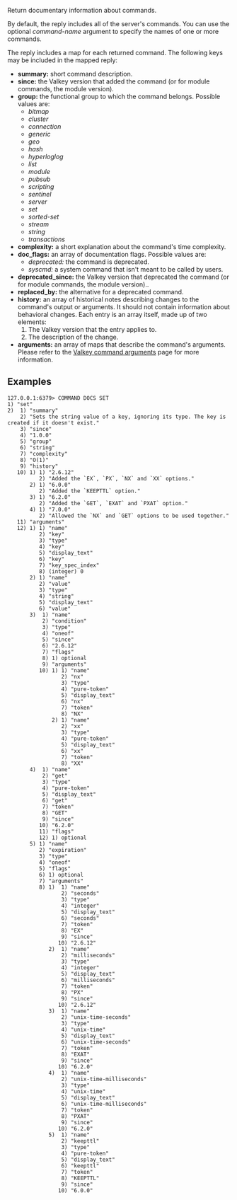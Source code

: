 Return documentary information about commands.

By default, the reply includes all of the server's commands.
You can use the optional _command-name_ argument to specify the names of one or more commands.

The reply includes a map for each returned command.
The following keys may be included in the mapped reply:

* **summary:** short command description.
* **since:** the Valkey version that added the command (or for module commands, the module version).
* **group:** the functional group to which the command belongs.
  Possible values are:
  - _bitmap_
  - _cluster_
  - _connection_
  - _generic_
  - _geo_
  - _hash_
  - _hyperloglog_
  - _list_
  - _module_
  - _pubsub_
  - _scripting_
  - _sentinel_
  - _server_
  - _set_
  - _sorted-set_
  - _stream_
  - _string_
  - _transactions_
* **complexity:** a short explanation about the command's time complexity.
* **doc_flags:** an array of documentation flags.
  Possible values are:
  - _deprecated:_ the command is deprecated.
  - _syscmd:_ a system command that isn't meant to be called by users.
* **deprecated_since:** the Valkey version that deprecated the command (or for module commands, the module version)..
* **replaced_by:** the alternative for a deprecated command.
* **history:** an array of historical notes describing changes to the command's output or arguments. It should not contain information about behavioral changes.
  Each entry is an array itself, made up of two elements:
  1. The Valkey version that the entry applies to.
  2. The description of the change.
* **arguments:** an array of maps that describe the command's arguments.
  Please refer to the [Valkey command arguments][td] page for more information.

[td]: ../topics/command-arguments.md

## Examples

```
127.0.0.1:6379> COMMAND DOCS SET
1) "set"
2)  1) "summary"
    2) "Sets the string value of a key, ignoring its type. The key is created if it doesn't exist."
    3) "since"
    4) "1.0.0"
    5) "group"
    6) "string"
    7) "complexity"
    8) "O(1)"
    9) "history"
   10) 1) 1) "2.6.12"
          2) "Added the `EX`, `PX`, `NX` and `XX` options."
       2) 1) "6.0.0"
          2) "Added the `KEEPTTL` option."
       3) 1) "6.2.0"
          2) "Added the `GET`, `EXAT` and `PXAT` option."
       4) 1) "7.0.0"
          2) "Allowed the `NX` and `GET` options to be used together."
   11) "arguments"
   12) 1) 1) "name"
          2) "key"
          3) "type"
          4) "key"
          5) "display_text"
          6) "key"
          7) "key_spec_index"
          8) (integer) 0
       2) 1) "name"
          2) "value"
          3) "type"
          4) "string"
          5) "display_text"
          6) "value"
       3)  1) "name"
           2) "condition"
           3) "type"
           4) "oneof"
           5) "since"
           6) "2.6.12"
           7) "flags"
           8) 1) optional
           9) "arguments"
          10) 1) 1) "name"
                 2) "nx"
                 3) "type"
                 4) "pure-token"
                 5) "display_text"
                 6) "nx"
                 7) "token"
                 8) "NX"
              2) 1) "name"
                 2) "xx"
                 3) "type"
                 4) "pure-token"
                 5) "display_text"
                 6) "xx"
                 7) "token"
                 8) "XX"
       4)  1) "name"
           2) "get"
           3) "type"
           4) "pure-token"
           5) "display_text"
           6) "get"
           7) "token"
           8) "GET"
           9) "since"
          10) "6.2.0"
          11) "flags"
          12) 1) optional
       5) 1) "name"
          2) "expiration"
          3) "type"
          4) "oneof"
          5) "flags"
          6) 1) optional
          7) "arguments"
          8) 1)  1) "name"
                 2) "seconds"
                 3) "type"
                 4) "integer"
                 5) "display_text"
                 6) "seconds"
                 7) "token"
                 8) "EX"
                 9) "since"
                10) "2.6.12"
             2)  1) "name"
                 2) "milliseconds"
                 3) "type"
                 4) "integer"
                 5) "display_text"
                 6) "milliseconds"
                 7) "token"
                 8) "PX"
                 9) "since"
                10) "2.6.12"
             3)  1) "name"
                 2) "unix-time-seconds"
                 3) "type"
                 4) "unix-time"
                 5) "display_text"
                 6) "unix-time-seconds"
                 7) "token"
                 8) "EXAT"
                 9) "since"
                10) "6.2.0"
             4)  1) "name"
                 2) "unix-time-milliseconds"
                 3) "type"
                 4) "unix-time"
                 5) "display_text"
                 6) "unix-time-milliseconds"
                 7) "token"
                 8) "PXAT"
                 9) "since"
                10) "6.2.0"
             5)  1) "name"
                 2) "keepttl"
                 3) "type"
                 4) "pure-token"
                 5) "display_text"
                 6) "keepttl"
                 7) "token"
                 8) "KEEPTTL"
                 9) "since"
                10) "6.0.0"
```
